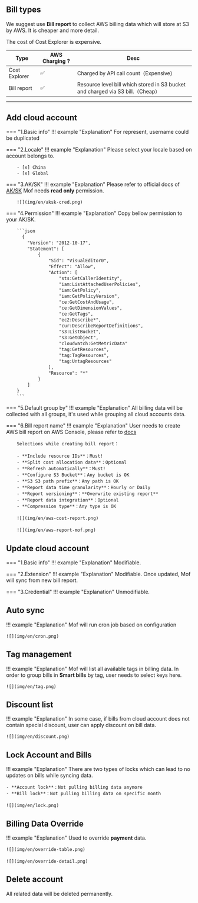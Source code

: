 ## Bill types
We suggest use **Bill report** to collect AWS billing data which will store at S3 by AWS. It is cheaper and more detail.

The cost of Cost Explorer is expensive.

| Type          | AWS Charging ? | Desc                           |
|---------------|----------------|--------------------------------|
| Cost Explorer | ✅              | Charged by API call count（Expensive）            |
| Bill report   | ✅              | Resource level bill which stored in S3 bucket and charged via S3 bill.（Cheap） |

---

## Add cloud account
=== "1.Basic info"
    !!! example "Explanation"
        For represent, username could be duplicated

=== "2.Locale"
    !!! example "Explanation"
        Please select your locale based on account belongs to.

        - [x] China
        - [x] Global

=== "3.AK/SK"
    !!! example "Explanation"
        Please refer to official docs of [AK/SK](https://docs.aws.amazon.com/IAM/latest/UserGuide/id_credentials_access-keys.html#Using_CreateAccessKey)
        Mof needs **read only** permission.

        ![](img/en/aksk-cred.png)

=== "4.Permission"
    !!! example "Explanation"
        Copy bellow permission to your AK/SK.

        ```json
          {
            "Version": "2012-10-17",
            "Statement": [
                {
                    "Sid": "VisualEditor0",
                    "Effect": "Allow",
                    "Action": [
                        "sts:GetCallerIdentity",
                        "iam:ListAttachedUserPolicies",
                        "iam:GetPolicy",
                        "iam:GetPolicyVersion",
                        "ce:GetCostAndUsage",
                        "ce:GetDimensionValues",
                        "ce:GetTags",
                        "ec2:Describe*",
                        "cur:DescribeReportDefinitions",
                        "s3:ListBucket",
                        "s3:GetObject",
                        "cloudwatch:GetMetricData"
                        "tag:GetResources",
                        "tag:TagResources",
                        "tag:UntagResources"
                    ],
                    "Resource": "*"
                }
            ]
        }
        ```

=== "5.Default group by"
    !!! example "Explanation"
        All billing data will be collected with all groups, it's used while grouping all cloud accounts data.

=== "6.Bill report name"
    !!! example "Explanation"
        User needs to create AWS bill report on AWS Console, please refer to [docs](https://docs.aws.amazon.com/cur/latest/userguide/cur-create.html)

        Selections while creating bill report：

        - **Include resource IDs**：Must!
        - **Split cost allocation data**：Optional
        - **Refresh automatically**：Must!
        - **Configure S3 Bucket**：Any bucket is OK
        - **S3 S3 path prefix**：Any path is OK
        - **Report data time granularity**：Hourly or Daily
        - **Report versioning**：**Overwrite existing report**
        - **Report data integration**：Optional
        - **Compression type**：Any type is OK

        ![](img/en/aws-cost-report.png)

        ![](img/en/aws-report-mof.png)

## Update cloud account
=== "1.Basic info"
    !!! example "Explanation"
        Modifiable.

=== "2.Extension"
    !!! example "Explanation"
        Modifiable. Once updated, Mof will sync from new bill report.

=== "3.Credential"
    !!! example "Explanation"
        Unmodifiable.

## Auto sync
!!! example "Explanation"
    Mof will run cron job based on configuration

    ![](img/en/cron.png)

## Tag management
!!! example "Explanation"
    Mof will list all available tags in billing data. In order to group bills in **Smart bills** by tag, user needs to select keys here.

    ![](img/en/tag.png)

## Discount list
!!! example "Explanation"
    In some case, if bills from cloud account does not contain special discount, user can apply discount on bill data.

    ![](img/en/discount.png)

## Lock Account and Bills
!!! example "Explanation"
    There are two types of locks which can lead to no updates on bills while syncing data.

    - **Account lock**：Not pulling billing data anymore
    - **Bill lock**：Not pulling billing data on specific month

    ![](img/en/lock.png)

## Billing Data Override
!!! example "Explanation"
    Used to override **payment** data.

    ![](img/en/override-table.png)

    ![](img/en/override-detail.png)

## Delete account
All related data will be deleted permanently.

